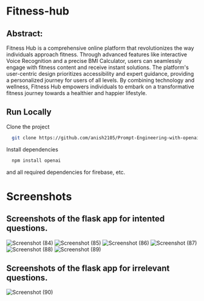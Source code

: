 # Fitness-hub

## Abstract:

Fitness Hub is a comprehensive online platform that revolutionizes the way individuals approach fitness. Through advanced features like interactive Voice Recognition and a precise BMI Calculator, users can seamlessly engage with fitness content and receive instant solutions. The platform's user-centric design prioritizes accessibility and expert guidance, providing a personalized journey for users of all levels. By combining technology and wellness, Fitness Hub empowers individuals to embark on a transformative fitness journey towards a healthier and happier lifestyle.

## Run Locally

Clone the project

```bash
  git clone https://github.com/anish2105/Prompt-Engineering-with-openai
```

Install dependencies

```bash
  npm install openai
```
and all required dependencies for firebase, etc.



# Screenshots

## Screenshots of the flask app for intented questions.
![Screenshot (84)](https://github.com/anish2105/Prompt-Engineering-with-openai/assets/71202304/8002f7ed-c694-4753-9506-022550ee2f7e)
![Screenshot (85)](https://github.com/anish2105/Prompt-Engineering-with-openai/assets/71202304/b2f0eba1-d03f-4c8c-8af6-7dcc6bcf8b65)
![Screenshot (86)](https://github.com/anish2105/Prompt-Engineering-with-openai/assets/71202304/fe65606c-edd3-4275-8e62-1b8acc1c41ac)
![Screenshot (87)](https://github.com/anish2105/Prompt-Engineering-with-openai/assets/71202304/56b525d1-f333-479c-9a27-6c2e27b1d0ea)
![Screenshot (88)](https://github.com/anish2105/Prompt-Engineering-with-openai/assets/71202304/796a0e89-4c74-4fb2-8b02-84979000b51f)
![Screenshot (89)](https://github.com/anish2105/Prompt-Engineering-with-openai/assets/71202304/35d8ef02-40fc-4d0d-97c9-fb75b281b506)

## Screenshots of the flask app for irrelevant questions.
![Screenshot (90)](https://github.com/anish2105/Prompt-Engineering-with-openai/assets/71202304/849746fb-e866-4851-b2bb-4a2ac8d7adc1)
